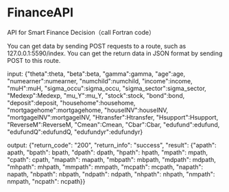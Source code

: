 # FinanceAPI
API for Smart Finance Decision（call Fortran code）

You can get data by sending POST requests to a route, such as 127.0.0.1:5590/index. You can get the return data in JSON format by sending POST to this route.

input:
{"theta":theta, "beta":beta, "gamma":gamma, "age":age, "numearner":numearner, "numchild":numchild, "income":income, "muH":muH, "sigma_occu":sigma_occu, "sigma_sector":sigma_sector, "Medexp":Medexp, "mu_Y":mu_Y, "stock":stock, "bond":bond, "deposit":deposit, "househome":househome, "mortgagehome":mortgagehome, "houseINV":houseINV, "mortgageINV":mortgageINV, "Htransfer":Htransfer, "Hsupport":Hsupport, "ReverseM":ReverseM, "Cmean":Cmean, "Cbar":Cbar, "edufund":edufund, "edufundQ":edufundQ, "edufundyr":edufundyr}

output:
{"return_code": "200", "return_info": "success", "result": {"apath": apath, "bpath": bpath, "dpath": dpath, "hpath": hpath, "mpath": mpath, "cpath": cpath, "mapath": mapath, "mbpath": mbpath, "mdpath": mdpath, "mhpath": mhpath, "mmpath": mmpath, "mcpath": mcpath, "napath": napath, "nbpath": nbpath, "ndpath": ndpath, "nhpath": nhpath, "nmpath": nmpath, "ncpath": ncpath}}
